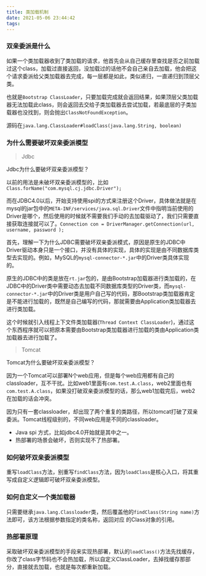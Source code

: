 ```yaml
---
title: 类加载机制
date: 2021-05-06 23:44:42
tags:
---
```




### 双亲委派是什么

如果一个类加载器收到了类加载的请求，他首先会从自己缓存里查找是否之前加载过这个class，加载过直接返回，没加载过的话他不会自己亲自去加载，他会把这个请求委派给父类加载器去完成，每一层都是如此，类似递归，一直递归到顶层父类。

也就是`Bootstrap ClassLoader`，只要加载完成就会返回结果，如果顶层父类加载器无法加载此class，则会返回去交给子类加载器去尝试加载，若最底层的子类加载器也没找到，则会抛出`ClassNotFoundException`。

源码在`java.lang.ClassLoader#loadClass(java.lang.String, boolean)`

### 为什么需要破坏双亲委派模型

> Jdbc

Jdbc为什么要破坏双亲委派模型？

以前的用法是未破坏双亲委派模型的，比如`Class.forName("com.mysql.cj.jdbc.Driver");`

而在JDBC4.0以后，开始支持使用spi的方式来注册这个Driver，具体做法就是在mysql的jar包中的`META-INF/services/java.sql.Driver`文件中指明当前使用的Driver是哪个，然后使用的时候就不需要我们手动的去加载驱动了，我们只需要直接获取连接就可以了。`Connection con = DriverManager.getConnection(url, username, password );`

首先，理解一下为什么JDBC需要破坏双亲委派模式，原因是原生的JDBC中Driver驱动本身只是一个接口，并没有具体的实现，具体的实现是由不同数据库类型去实现的。例如，MySQL的`mysql-connector-*.jar`中的Driver类具体实现的。

原生的JDBC中的类是放在`rt.jar`包的，是由Bootstrap加载器进行类加载的，在JDBC中的Driver类中需要动态去加载不同数据库类型的Driver类，而`mysql-connector-*.jar`中的Driver类是用户自己写的代码，那Bootstrap类加载器肯定是不能进行加载的，既然是自己编写的代码，那就需要由Application类加载器去进行类加载。

这个时候就引入线程上下文件类加载器(`Thread Context ClassLoader`)，通过这个东西程序就可以把原本需要由Bootstrap类加载器进行加载的类由Application类加载器去进行加载了。

> Tomcat

Tomcat为什么要破坏双亲委派模型？

因为一个Tomcat可以部署N个web应用，但是每个web应用都有自己的classloader，互不干扰。比如web1里面有`com.test.A.class`，web2里面也有`com.test.A.class`，如果没打破双亲委派模型的话，那么web1加载完后，web2在加载的话会冲突。

因为只有一套classloader，却出现了两个重复的类路径，所以tomcat打破了双亲委派。Tomcat线程级别的，不同web应用是不同的classloader。

- Java spi 方式，比如jdbc4.0开始就是其中之一。
- 热部署的场景会破坏，否则实现不了热部署。

### 如何破坏双亲委派模型

重写`loadClass`方法，别重写`findClass`方法，因为`loadClass`是核心入口，将其重写成自定义逻辑即可破坏双亲委派模型。

### 如何自定义一个类加载器

只需要继承`java.lang.Classloader`类，然后覆盖他的`findClass(String name)`方法即可，该方法根据参数指定的类名称，返回对应 的Class对象的引用。

### 热部署原理

采取破坏双亲委派模型的手段来实现热部署，默认的`loadClass()`方法先找缓存，你改了class字节码也不会热加载，所以自定义ClassLoader，去掉找缓存那部分，直接就去加载，也就是每次都重新加载。